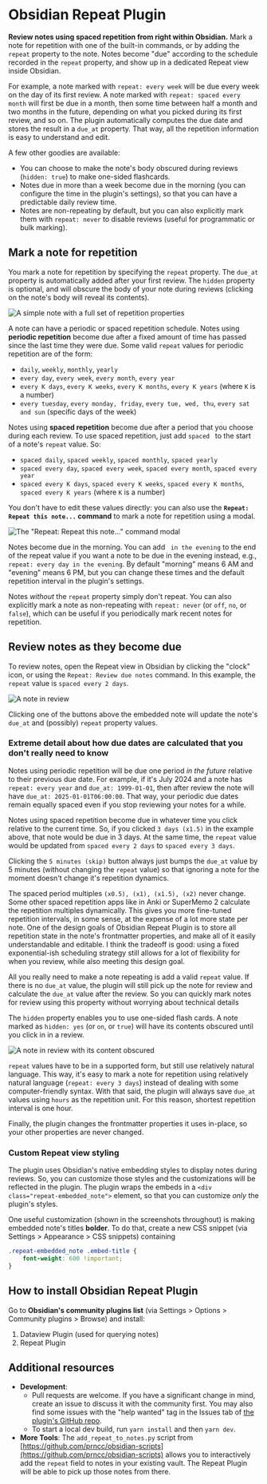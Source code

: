 # Obsidian Repeat Plugin

**Review notes using spaced repetition from right within Obsidian.** Mark a note for repetition with one of the built-in commands, or by adding the `repeat` property to the note. Notes become "due" according to the schedule recorded in the `repeat` property, and show up in a dedicated Repeat view inside Obsidian.

For example, a note marked with `repeat: every week` will be due every week on the day of its first review. A note marked with `repeat: spaced every month` will first be due in a month, then some time between half a month and two months in the future, depending on what you picked during its first review, and so on. The plugin automatically computes the due date and stores the result in a `due_at` property. That way, all the repetition information is easy to understand and edit.

A few other goodies are available:

*   You can choose to make the note's body obscured during reviews (`hidden: true`) to make one-sided flashcards.
*   Notes due in more than a week become due in the morning (you can configure the time in the plugin's settings), so that you can have a predictable daily review time.
*   Notes are non-repeating by default, but you can also explicitly mark them with `repeat: never` to disable reviews (useful for programmatic or bulk marking).

## Mark a note for repetition

You mark a note for repetition by specifying the `repeat` property. The `due_at` property is automatically added after your first review. The `hidden` property is optional, and will obscure the body of your note during reviews (clicking on the note's body will reveal its contents).

![A simple note with a full set of repetition properties](./images/edit-text.png)

A note can have a periodic or spaced repetition schedule. Notes using **periodic repetition** become due after a fixed amount of time has passed since the last time they were due. Some valid `repeat` values for periodic repetition are of the form:

*   `daily`, `weekly`, `monthly`, `yearly`
*   `every day`, `every week`, `every month`, `every year`
*   `every K days`, `every K weeks`, `every K months`, `every K years` (where `K` is a number)
*   `every tuesday`, `every monday, friday`, `every tue, wed, thu`, `every sat and sun` (specific days of the week)

Notes using **spaced repetition** become due after a period that you choose during each review. To use spaced repetition, just add `spaced ` to the start of a note's `repeat` value. So:

*   `spaced daily`, `spaced weekly`, `spaced monthly`, `spaced yearly`
*   `spaced every day`, `spaced every week`, `spaced every month`, `spaced every year`
*   `spaced every K days`, `spaced every K weeks`, `spaced every K months`, `spaced every K years` (where `K` is a number)

You don't have to edit these values directly: you can also use the **`Repeat: Repeat this note...` command** to mark a note for repetition using a modal.

![The "Repeat: Repeat this note..." command modal](./images/edit-modal.png)

Notes become due in the morning. You can add ` in the evening` to the end of the repeat value if you want a note to be due in the evening instead, e.g., `repeat: every day in the evening`. By default "morning" means 6 AM and "evening" means 6 PM, but you can change these times and the default repetition interval in the plugin's settings.

Notes *without* the `repeat` property simply don't repeat. You can also explicitly mark a note as non-repeating with `repeat: never` (or `off`, `no`, or `false`), which can be useful if you periodically mark recent notes for repetition.

## Review notes as they become due

To review notes, open the Repeat view in Obsidian by clicking the "clock" icon, or using the `Repeat: Review due notes` command. In this example, the `repeat` value is `spaced every 2 days`.

![A note in review](./images/review-revealed.png)

Clicking one of the buttons above the embedded note will update the note's `due_at` and (possibly) `repeat` property values.

### Extreme detail about how due dates are calculated that you don't really need to know

Notes using periodic repetition will be due one period *in the future* relative to their previous due date. For example, if it's July 2024 and a note has `repeat: every year` and `due_at: 1999-01-01`, then after review the note will have `due_at: 2025-01-01T06:00:00`. That way, your periodic due dates remain equally spaced even if you stop reviewing your notes for a while.

Notes using spaced repetition become due in whatever time you click relative to the current time. So, if you clicked `3 days (x1.5)` in the example above, that note would be due in 3 days. At the same time, the `repeat` value would be updated from `spaced every 2 days` to `spaced every 3 days`.

Clicking the `5 minutes (skip)` button always just bumps the `due_at` value by 5 minutes (without changing the `repeat` value) so that ignoring a note for the moment doesn't change it's repetition dynamics.

The spaced period multiples `(x0.5), (x1), (x1.5), (x2)` never change. Some other spaced repetition apps like in Anki or SuperMemo 2 calculate the repetition multiples dynamically. This gives you more fine-tuned repetition intervals, in some sense, at the expense of a lot more state per note. One of the design goals of Obsidian Repeat Plugin is to store all repetition state in the note's frontmatter properties, and make all of it easily understandable and editable. I think the tradeoff is good: using a fixed exponential-ish scheduling strategy still allows for a lot of flexibility for when you review, while also meeting this design goal.

All you really need to make a note repeating is add a valid `repeat` value. If there is no `due_at` value, the plugin will still pick up the note for review and calculate the `due_at` value after the review. So you can quickly mark notes for review using this property without worrying about technical details

The `hidden` property enables you to use one-sided flash cards. A note marked as `hidden: yes` (or `on`, or `true`) will have its contents obscured until you click in in a review.

![A note in review with its content obscured](./images/review-hidden.png)

`repeat` values have to be in a supported form, but still use relatively natural language. This way, it's easy to mark a note for repetition using relatively natural language (`repeat: every 3 days`) instead of dealing with some computer-friendly syntax. With that said, the plugin will always save `due_at` values using `hours` as the repetition unit. For this reason, shortest repetition interval is one hour.

Finally, the plugin changes the frontmatter properties it uses in-place, so your other properties are never changed.

### Custom Repeat view styling

The plugin uses Obsidian's native embedding styles to display notes during reviews. So, you can customize those styles and the customizations will be reflected in the plugin. The plugin wraps the embeds in a `<div class="repeat-embedded_note">` element, so that you can customize *only* the plugin's styles.

One useful customization (shown in the screenshots throughout) is making embedded note's titles **bolder**. To do that, create a new CSS snippet (via Settings > Appearance > CSS snippets) containing

```css
.repeat-embedded_note .embed-title {
    font-weight: 600 !important;
}
```

## How to install Obsidian Repeat Plugin

Go to **Obsidian's community plugins list** (via Settings > Options > Community plugins > Browse) and install:

1. Dataview Plugin (used for querying notes)
2. Repeat Plugin

## Additional resources

*   **Development**:
    - Pull requests are welcome. If you have a significant change in mind, create an issue to discuss it with the community first. You may also find some issues with the "help wanted" tag in the Issues tab of [the plugin's GitHub repo](https://github.com/prncc/obsidian-repeat-plugin).
    - To start a local dev build, run `yarn install` and then `yarn dev`.
*   **More Tools**: The `add_repeat_to_notes.py` script from [https://github.com/prncc/obsidian-scripts](https://github.com/prncc/obsidian-scripts) allows you to interactively add the `repeat` field to notes in your existing vault. The Repeat Plugin will be able to pick up those notes from there.
